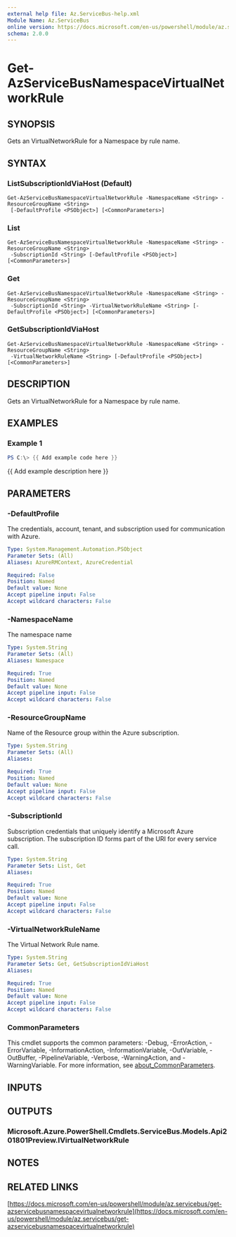 ```yaml
---
external help file: Az.ServiceBus-help.xml
Module Name: Az.ServiceBus
online version: https://docs.microsoft.com/en-us/powershell/module/az.servicebus/get-azservicebusnamespacevirtualnetworkrule
schema: 2.0.0
---
```


# Get-AzServiceBusNamespaceVirtualNetworkRule

## SYNOPSIS
Gets an VirtualNetworkRule for a Namespace by rule name.

## SYNTAX

### ListSubscriptionIdViaHost (Default)
```
Get-AzServiceBusNamespaceVirtualNetworkRule -NamespaceName <String> -ResourceGroupName <String>
 [-DefaultProfile <PSObject>] [<CommonParameters>]
```

### List
```
Get-AzServiceBusNamespaceVirtualNetworkRule -NamespaceName <String> -ResourceGroupName <String>
 -SubscriptionId <String> [-DefaultProfile <PSObject>] [<CommonParameters>]
```

### Get
```
Get-AzServiceBusNamespaceVirtualNetworkRule -NamespaceName <String> -ResourceGroupName <String>
 -SubscriptionId <String> -VirtualNetworkRuleName <String> [-DefaultProfile <PSObject>] [<CommonParameters>]
```

### GetSubscriptionIdViaHost
```
Get-AzServiceBusNamespaceVirtualNetworkRule -NamespaceName <String> -ResourceGroupName <String>
 -VirtualNetworkRuleName <String> [-DefaultProfile <PSObject>] [<CommonParameters>]
```

## DESCRIPTION
Gets an VirtualNetworkRule for a Namespace by rule name.

## EXAMPLES

### Example 1
```powershell
PS C:\> {{ Add example code here }}
```

{{ Add example description here }}

## PARAMETERS

### -DefaultProfile
The credentials, account, tenant, and subscription used for communication with Azure.

```yaml
Type: System.Management.Automation.PSObject
Parameter Sets: (All)
Aliases: AzureRMContext, AzureCredential

Required: False
Position: Named
Default value: None
Accept pipeline input: False
Accept wildcard characters: False
```

### -NamespaceName
The namespace name

```yaml
Type: System.String
Parameter Sets: (All)
Aliases: Namespace

Required: True
Position: Named
Default value: None
Accept pipeline input: False
Accept wildcard characters: False
```

### -ResourceGroupName
Name of the Resource group within the Azure subscription.

```yaml
Type: System.String
Parameter Sets: (All)
Aliases:

Required: True
Position: Named
Default value: None
Accept pipeline input: False
Accept wildcard characters: False
```

### -SubscriptionId
Subscription credentials that uniquely identify a Microsoft Azure subscription.
The subscription ID forms part of the URI for every service call.

```yaml
Type: System.String
Parameter Sets: List, Get
Aliases:

Required: True
Position: Named
Default value: None
Accept pipeline input: False
Accept wildcard characters: False
```

### -VirtualNetworkRuleName
The Virtual Network Rule name.

```yaml
Type: System.String
Parameter Sets: Get, GetSubscriptionIdViaHost
Aliases:

Required: True
Position: Named
Default value: None
Accept pipeline input: False
Accept wildcard characters: False
```

### CommonParameters
This cmdlet supports the common parameters: -Debug, -ErrorAction, -ErrorVariable, -InformationAction, -InformationVariable, -OutVariable, -OutBuffer, -PipelineVariable, -Verbose, -WarningAction, and -WarningVariable. For more information, see [about_CommonParameters](http://go.microsoft.com/fwlink/?LinkID=113216).

## INPUTS

## OUTPUTS

### Microsoft.Azure.PowerShell.Cmdlets.ServiceBus.Models.Api201801Preview.IVirtualNetworkRule
## NOTES

## RELATED LINKS

[https://docs.microsoft.com/en-us/powershell/module/az.servicebus/get-azservicebusnamespacevirtualnetworkrule](https://docs.microsoft.com/en-us/powershell/module/az.servicebus/get-azservicebusnamespacevirtualnetworkrule)

